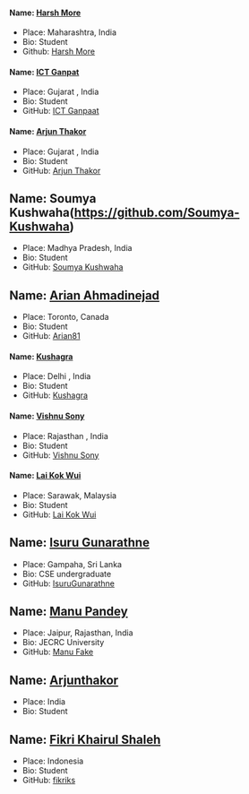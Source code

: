 #### Name: [Harsh More](https://github.com/moreharsh)

- Place: Maharashtra, India
- Bio: Student
- Github: [Harsh More](https://github.com/moreharsh)

#### Name: [ICT Ganpat ](https://github.com/ARJUN-SINH-THAKOR/)

- Place: Gujarat , India
- Bio: Student
- GitHub: [ICT Ganpaat ](https://github.com/ARJUN-SINH-THAKOR/)

#### Name: [Arjun Thakor](https://github.com/The-Arjun-Thakor)

- Place: Gujarat , India
- Bio: Student
- GitHub: [Arjun Thakor](https://github.com/The-Arjun-Thakor/)

## Name: Soumya Kushwaha(https://github.com/Soumya-Kushwaha)

- Place: Madhya Pradesh, India
- Bio: Student
- GitHub: [Soumya Kushwaha](https://github.com/Soumya-Kushwaha)

## Name: [Arian Ahmadinejad](https://github.com/arian81)

- Place: Toronto, Canada
- Bio: Student
- GitHub: [Arian81](https://github.com/arian81)

#### Name: [Kushagra](https://github.com/kushagra-a)

- Place: Delhi , India
- Bio: Student
- GitHub: [Kushagra](https://github.com/kushagra-a)

#### Name: [Vishnu Sony](https://github.com/zarvish)

- Place: Rajasthan , India
- Bio: Student
- GitHub: [Vishnu Sony](https://github.com/zarvish/)

#### Name: [Lai Kok Wui](https://github.com/Laikokwui)

- Place: Sarawak, Malaysia
- Bio: Student
- GitHub: [Lai Kok Wui](https://github.com/Laikokwui)

## Name: [Isuru Gunarathne](https://github.com/IsuruGunarathne)

- Place: Gampaha, Sri Lanka
- Bio: CSE undergraduate
- GitHub: [IsuruGunarathne](https://github.com/IsuruGunarathne)

## Name: [Manu Pandey](https://github.com/ManuFake)

- Place: Jaipur, Rajasthan, India
- Bio: JECRC University
- GitHub: [Manu Fake](https://github.com/ManuFake)

## Name: [Arjunthakor](https://github.com/ARJUN-SINH-THAKOR)

- Place: India
- Bio: Student

## Name: [Fikri Khairul Shaleh](https://github.com/fikriks)

- Place: Indonesia
- Bio: Student
- GitHub: [fikriks](https://github.com/fikriks)
